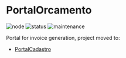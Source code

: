 # PortalOrcamento 

![node](https://img.shields.io/static/v1?label=node&message=10.7&color=green)
![status](https://img.shields.io/static/v1?label=status&message=moved&color=yellow)
![maintenance](https://img.shields.io/maintenance/no/2018)

Portal for invoice generation, project moved to:
- [PortalCadastro](https://github.com/Macahyba/portal-cadastro)
